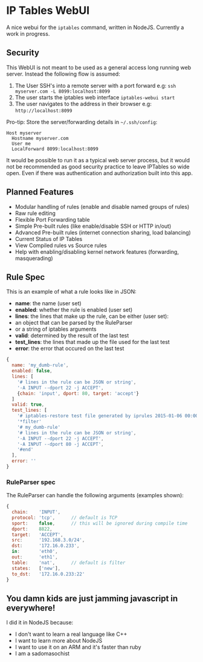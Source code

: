 # IP Tables WebUI

A nice webui for the `iptables` command, written in NodeJS. Currently a work in progress.

## Security

This WebUI is not meant to be used as a general access long running web server.  Instead the following flow is assumed:

1. The User SSH's into a remote server with a port forward e.g: `ssh myserver.com -L 8099:localhost:8099`
1. The user starts the iptables web interface `iptables-webui start`
1. The user navigates to the address in their browser e.g: `http://localhost:8099`

Pro-tip: Store the server/forwarding details in `~/.ssh/config`:

```
Host myserver
  Hostname myserver.com
  User me
  LocalForward 8099:localhost:8099
```

It would be possible to run it as a typical web server process, but it would not be recommended as good security practice to leave IPTables so wide open.  Even if there was authentication and authorization built
into this app.

## Planned Features

* Modular handling of rules (enable and disable named groups of rules)
* Raw rule editing
* Flexible Port Forwarding table
* Simple Pre-built rules (like enable/disable SSH or HTTP in/out)
* Advanced Pre-built rules (internet connection sharing, load balancing)
* Current Status of IP Tables
* View Compiled rules vs Source rules
* Help with enabling/disabling kernel network features (forwarding, masquerading)

## Rule Spec

This is an example of what a rule looks like in JSON:

* **name**: the name (user set)
* **enabled**: whether the rule is enabled (user set)
* **lines**: the lines that make up the rule, can be either (user set):
 * an object that can be parsed by the RuleParser
 * or a string of iptables arguments
* **valid**: determined by the result of the last test
* **test_lines**: the lines that made up the file used for the last test
* **error**: the error that occured on the last test

```js
{
  name: 'my_dumb-rule',
  enabled: false,
  lines: [
    '# lines in the rule can be JSON or string',
    '-A INPUT --dport 22 -j ACCEPT',
    {chain: 'input', dport: 80, target: 'accept'}
  ]
  valid: true,
  test_lines: [
    '# iptables-restore test file generated by iprules 2015-01-06 00:00',
    '*filter'
    '# my_dumb-rule'
    '# lines in the rule can be JSON or string',
    '-A INPUT --dport 22 -j ACCEPT',
    '-A INPUT --dport 80 -j ACCEPT',
    '#end'
  ],
  error: ''
}
```

### RuleParser spec

The RuleParser can handle the following arguments (examples shown):

```js
{
  chain:    'INPUT',
  protocol: 'tcp',      // default is TCP
  sport:    false,      // this will be ignored during compile time
  dport:    8822,
  target:   'ACCEPT',
  src:      '192.168.3.0/24',
  dst:      '172.16.0.233',
  in:       'eth0',
  out:      'eth1',
  table:    'nat',      // default is filter
  states:   ['new'],
  to_dst:   '172.16.0.233:22'
}
```

## You damn kids are just jamming javascript in everywhere!

I did it in NodeJS because:

* I don't want to learn a real language like C++
* I want to learn more about NodeJS
* I want to use it on an ARM and it's faster than ruby
* I am a sadomasochist